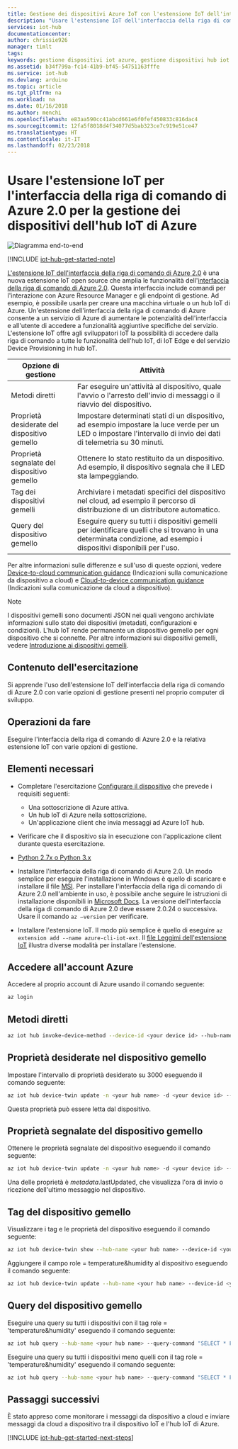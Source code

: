 ```yaml
---
title: Gestione dei dispositivi Azure IoT con l'estensione IoT dell'interfaccia della riga di comando di Azure 2.0 | Microsoft Docs
description: "Usare l'estensione IoT dell'interfaccia della riga di comando di Azure 2.0 per la gestione dei dispositivi dell'hub IoT di Azure, con opzioni di gestione come i metodi diretti e le proprietà desiderate in dispositivi gemelli."
services: iot-hub
documentationcenter: 
author: chrissie926
manager: timlt
tags: 
keywords: gestione dispositivi iot azure, gestione dispositivi hub iot azure, gestione dispositivi iot, gestione dispositivi hub iot
ms.assetid: b34f799a-fc14-41b9-bf45-54751163fffe
ms.service: iot-hub
ms.devlang: arduino
ms.topic: article
ms.tgt_pltfrm: na
ms.workload: na
ms.date: 01/16/2018
ms.author: menchi
ms.openlocfilehash: e83aa590cc41abcd661e6f0fef450833c816dac4
ms.sourcegitcommit: 12fa5f8018d4f34077d5bab323ce7c919e51ce47
ms.translationtype: HT
ms.contentlocale: it-IT
ms.lasthandoff: 02/23/2018
---
```

# <a name="use-the-iot-extension-for-azure-cli-20-for-azure-iot-hub-device-management"></a>Usare l'estensione IoT per l'interfaccia della riga di comando di Azure 2.0 per la gestione dei dispositivi dell'hub IoT di Azure

![Diagramma end-to-end](media/iot-hub-get-started-e2e-diagram/2.png)

[!INCLUDE [iot-hub-get-started-note](../../includes/iot-hub-get-started-note.md)]

[L'estensione IoT dell'interfaccia della riga di comando di Azure 2.0](https://github.com/Azure/azure-iot-cli-extension) è una nuova estensione IoT open source che amplia le funzionalità dell'[interfaccia della riga di comando di Azure 2.0](https://docs.microsoft.com/en-us/cli/azure/overview?view=azure-cli-latest). Questa interfaccia include comandi per l'interazione con Azure Resource Manager e gli endpoint di gestione. Ad esempio, è possibile usarla per creare una macchina virtuale o un hub IoT di Azure. Un'estensione dell'interfaccia della riga di comando di Azure consente a un servizio di Azure di aumentare le potenzialità dell'interfaccia e all'utente di accedere a funzionalità aggiuntive specifiche del servizio. L'estensione IoT offre agli sviluppatori IoT la possibilità di accedere dalla riga di comando a tutte le funzionalità dell'hub IoT, di IoT Edge e del servizio Device Provisioning in hub IoT.

| Opzione di gestione          | Attività                                                                                                                            |
|----------------------------|---------------------------------------------------------------------------------------------------------------------------------|
| Metodi diretti             | Far eseguire un'attività al dispositivo, quale l'avvio o l'arresto dell'invio di messaggi o il riavvio del dispositivo.                                        |
| Proprietà desiderate del dispositivo gemello    | Impostare determinati stati di un dispositivo, ad esempio impostare la luce verde per un LED o impostare l'intervallo di invio dei dati di telemetria su 30 minuti.         |
| Proprietà segnalate del dispositivo gemello   | Ottenere lo stato restituito da un dispositivo. Ad esempio, il dispositivo segnala che il LED sta lampeggiando.                                    |
| Tag dei dispositivi gemelli                  | Archiviare i metadati specifici del dispositivo nel cloud, ad esempio il percorso di distribuzione di un distributore automatico.                         |
| Query del dispositivo gemello        | Eseguire query su tutti i dispositivi gemelli per identificare quelli che si trovano in una determinata condizione, ad esempio i dispositivi disponibili per l'uso. |

Per altre informazioni sulle differenze e sull'uso di queste opzioni, vedere [Device-to-cloud communication guidance](iot-hub-devguide-d2c-guidance.md) (Indicazioni sulla comunicazione da dispositivo a cloud) e [Cloud-to-device communication guidance](iot-hub-devguide-c2d-guidance.md) (Indicazioni sulla comunicazione da cloud a dispositivo).

> [!NOTE]
> I dispositivi gemelli sono documenti JSON nei quali vengono archiviate informazioni sullo stato dei dispositivi (metadati, configurazioni e condizioni). L'hub IoT rende permanente un dispositivo gemello per ogni dispositivo che si connette. Per altre informazioni sui dispositivi gemelli, vedere [Introduzione ai dispositivi gemelli](iot-hub-node-node-twin-getstarted.md).

## <a name="what-you-learn"></a>Contenuto dell'esercitazione

Si apprende l'uso dell'estensione IoT dell'interfaccia della riga di comando di Azure 2.0 con varie opzioni di gestione presenti nel proprio computer di sviluppo.

## <a name="what-you-do"></a>Operazioni da fare

Eseguire l'interfaccia della riga di comando di Azure 2.0 e la relativa estensione IoT con varie opzioni di gestione.

## <a name="what-you-need"></a>Elementi necessari

- Completare l'esercitazione [Configurare il dispositivo](iot-hub-raspberry-pi-kit-node-get-started.md) che prevede i requisiti seguenti:
  - Una sottoscrizione di Azure attiva.
  - Un hub IoT di Azure nella sottoscrizione.
  - Un'applicazione client che invia messaggi ad Azure IoT hub.

- Verificare che il dispositivo sia in esecuzione con l'applicazione client durante questa esercitazione.

- [Python 2.7x o Python 3.x](https://www.python.org/downloads/)

- Installare l'interfaccia della riga di comando di Azure 2.0. Un modo semplice per eseguire l'installazione in Windows è quello di scaricare e installare il file [MSI](https://aka.ms/InstallAzureCliWindows). Per installare l'interfaccia della riga di comando di Azure 2.0 nell'ambiente in uso, è possibile anche seguire le istruzioni di installazione disponibili in [Microsoft Docs](https://docs.microsoft.com/en-us/cli/azure/install-azure-cli?view=azure-cli-latest). La versione dell'interfaccia della riga di comando di Azure 2.0 deve essere 2.0.24 o successiva. Usare il comando `az –version` per verificare. 

- Installare l'estensione IoT. Il modo più semplice è quello di eseguire `az extension add --name azure-cli-iot-ext`. Il [file Leggimi dell'estensione IoT](https://github.com/Azure/azure-iot-cli-extension/blob/master/README.md) illustra diverse modalità per installare l'estensione.


## <a name="log-in-to-your-azure-account"></a>Accedere all'account Azure

Accedere al proprio account di Azure usando il comando seguente:

```bash
az login
```

## <a name="direct-methods"></a>Metodi diretti

```bash
az iot hub invoke-device-method --device-id <your device id> --hub-name <your hub name> --method-name <the method name> --method-payload <the method payload>
```

## <a name="device-twin-desired-properties"></a>Proprietà desiderate nel dispositivo gemello

Impostare l'intervallo di proprietà desiderato su 3000 eseguendo il comando seguente:

```bash
az iot hub device-twin update -n <your hub name> -d <your device id> --set properties.desired.interval = 3000
```

Questa proprietà può essere letta dal dispositivo.

## <a name="device-twin-reported-properties"></a>Proprietà segnalate del dispositivo gemello

Ottenere le proprietà segnalate del dispositivo eseguendo il comando seguente:

```bash
az iot hub device-twin update -n <your hub name> -d <your device id> --set properties.reported.interval = 3000
```

Una delle proprietà è $metadata.$lastUpdated, che visualizza l'ora di invio o ricezione dell'ultimo messaggio nel dispositivo.

## <a name="device-twin-tags"></a>Tag del dispositivo gemello

Visualizzare i tag e le proprietà del dispositivo eseguendo il comando seguente:

```bash
az iot hub device-twin show --hub-name <your hub name> --device-id <your device id>
```

Aggiungere il campo role = temperature&humidity al dispositivo eseguendo il comando seguente:

```bash
az iot hub device-twin update --hub-name <your hub name> --device-id <your device id> --set tags = '{"role":"temperature&humidity"}}'
```

## <a name="device-twin-queries"></a>Query del dispositivo gemello

Eseguire una query su tutti i dispositivi con il tag role = 'temperature&humidity' eseguendo il comando seguente:

```bash
az iot hub query --hub-name <your hub name> --query-command "SELECT * FROM devices WHERE tags.role = 'temperature&humidity'"
```

Eseguire una query su tutti i dispositivi meno quelli con il tag role = 'temperature&humidity' eseguendo il comando seguente:

```bash
az iot hub query --hub-name <your hub name> --query-command "SELECT * FROM devices WHERE tags.role != 'temperature&humidity'"
```

## <a name="next-steps"></a>Passaggi successivi

È stato appreso come monitorare i messaggi da dispositivo a cloud e inviare messaggi da cloud a dispositivo tra il dispositivo IoT e l'hub IoT di Azure.

[!INCLUDE [iot-hub-get-started-next-steps](../../includes/iot-hub-get-started-next-steps.md)]